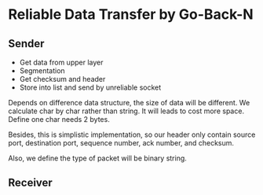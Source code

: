 # Reliable Data Transfer by Go-Back-N

## Sender
* Get data from upper layer
* Segmentation
* Get checksum and header
* Store into list and send by unreliable socket

Depends on difference data structure, the size of data will be different.
We calculate char by char rather than string. It will leads to cost more space.
Define one char needs 2 bytes.

Besides, this is simplistic implementation, so our header only contain
source port, destination port, sequence number, ack number, and checksum.

Also, we define the type of packet will be binary string.

## Receiver